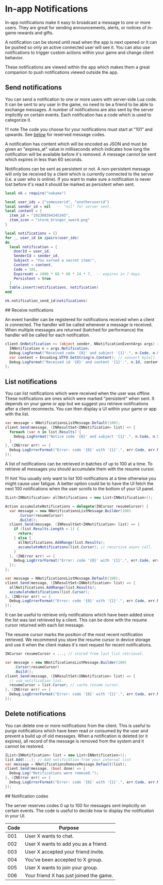 # In-app Notifications

In-app notifications make it easy to broadcast a message to one or more users. They are great for sending announcements, alerts, or notices of in-game rewards and gifts.

A notification can be stored until read when the app is next opened or it can be pushed so only an active connected user will see it. You can also use notifications to trigger custom actions within your game and change client behavior.

These notifications are viewed within the app which makes them a great companion to push notifications viewed outside the app.

## Send notifications

You can send a notification to one or more users with server-side Lua code. It can be sent to any user in the game, no need to be a friend to be able to exchange messages. A number of notifications are also sent by the server implicitly on certain events. Each notification has a code which is used to categorize it.

!!! note
    The code you choose for your notifications must start at "101" and upwards. See [below](#notification-codes) for reserved message codes.

A notification has content which will be encoded as JSON and must be given an "expires_at" value in milliseconds which indicates how long the notification will be available before it's removed. A message cannot be sent which expires in less than 60 seconds.

Notifications can be sent as persistent or not. A non-persistent message will only be received by a client which is currently connected to the server (i.e. a user who is online). If you want to make sure a notification is never lost before it's read it should be marked as persistent when sent.

```lua
local nk = require("nakama")

local user_ids = {"someuserid", "anotheruserid"}
local sender_id = nil   -- "nil" for server sent.
local content = {
  item_id = "192308394345345",
  item_icon = "storm_bringer_sword.png"
}

local notifications = {}
for _, user_id in ipairs(user_ids)
do
  local notification = {
    UserId = user_id,
    SenderId = sender_id,
    Subject = "You earned a secret item!",
    Content = content,
    Code = 101,
    ExpiresAt = 1000 * 60 * 60 * 24 * 7,  -- expires in 7 days.
    Persistent = true
  }
  table.insert(notifications, notification)
end

nk.notification_send_id(notifications)
```

## Receive notifications

An event handler can be registered for notifications received when a client is connected. The handler will be called whenever a message is received. When multiple messages are returned (batched for performance) the handler will be called for each notification.

```csharp fct_label="Unity"
client.OnNotification += (object sender, NNotificationEventArgs args) => {
  INNotification n = args.Notification;
  Debug.LogFormat("Received code '{0}' and subject '{1}'.", n.Code, n.Subject);
  var content = Encoding.UTF8.GetString(n.Content); // convert byte[].
  Debug.LogFormat("Received id '{0}' and content '{1}'.", n.Id, content);
};
```

## List notifications

You can list notifications which were received when the user was offline. These notifications are ones which were marked "persistent" when sent. It depends on your game or app but we suggest you retrieve notifications after a client reconnects. You can then display a UI within your game or app with the list.

```csharp fct_label="Unity"
var message = NNotificationsListMessage.Default(100);
client.Send(message, (INResultSet<INNotification> list) => {
  foreach (var n in list.Results) {
    Debug.LogFormat("Notice code '{0}' and subject '{1}'.", n.Code, n.Subject);
  }
}, (INError err) => {
  Debug.LogErrorFormat("Error: code '{0}' with '{1}'.", err.Code, err.Message);
});
```

A list of notifications can be retrieved in batches of up to 100 at a time. To retrieve all messages you should accumulate them with the resume cursor.

!!! hint
    You usually only want to list 100 notifications at a time otherwise you might cause user fatigue. A better option could be to have the UI fetch the next 100 notifications when the user scrolls to the bottom of your UI panel.

```csharp fct_label="Unity"
IList<INNotification> allNotifications = new List<INNotification>();

Action accumulateNotifications = delegate(INCursor resumeCursor) {
  var message = new NNotificationsListMessage.Builder(100)
      .Cursor(resumeCursor)
      .Build();
  client.Send(message, (INResultSet<INNotification> list) => {
    if (list.Results.Length < 1) {
      return;
    } else {
      allNotifications.AddRange(list.Results);
      accumulateNotifications(list.Cursor); // recursive async call.
    }
  }, (INError err) => {
    Debug.LogErrorFormat("Error: code '{0}' with '{1}'.", err.Code, err.Message);
  });
};

var message = NNotificationsListMessage.Default(100);
client.Send(message, (INResultSet<INNotification> list) => {
  allNotifications.AddRange(list.Results);
  accumulateNotifications(list.Cursor);
}, (INError err) => {
  Debug.LogErrorFormat("Error: code '{0}' with '{1}'.", err.Code, err.Message);
});
```

It can be useful to retrieve only notifications which have been added since the list was last retrieved by a client. This can be done with the resume cursor returned with each list message.

The resume cursor marks the position of the most recent notification retrieved. We recommend you store the resume cursor in device storage and use it when the client makes it's next request for recent notifications.

```csharp fct_label="Unity"
INCursor resumeCursor = ...; // stored from last list retrieval.

var message = new NNotificationsListMessage.Builder(100)
    .Cursor(resumeCursor)
    .Build();
client.Send(message, (INResultSet<INNotification> list) => {
  // use notification list.
  resumeCursor = list.Cursor; // cache resume cursor.
}, (INError err) => {
  Debug.LogErrorFormat("Error: code '{0}' with '{1}'.", err.Code, err.Message);
});
```

## Delete notifications

You can delete one or more notifications from the client. This is useful to purge notifications which have been read or consumed by the user and prevent a build up of old messages. When a notification is deleted (or it expires), all record of the message is removed from the system and it cannot be restored.

```csharp fct_label="Unity"
IList<INNotification> list = new List<INNotification>();
list.Add(...); // Add notification from your internal list
var message = NNotificationsRemoveMessage.Default(list);
client.Send(message, (bool done) => {
  Debug.Log("Notifications were removed.");
}, (INError err) => {
  Debug.LogErrorFormat("Error: code '{0}' with '{1}'.", err.Code, err.Message);
});
```

## Notification codes

The server reserves codes 0 up to 100 for messages sent implicitly on certain events. The code is useful to decide how to display the notification in your UI.

| Code | Purpose |
| ---- | ------- |
|  001 | User X wants to chat. |
|  002 | User X wants to add you as a friend. |
|  003 | User X accepted your friend invite. |
|  004 | You've been accepted to X group. |
|  005 | User X wants to join your group. |
|  006 | Your friend X has just joined the game. |
